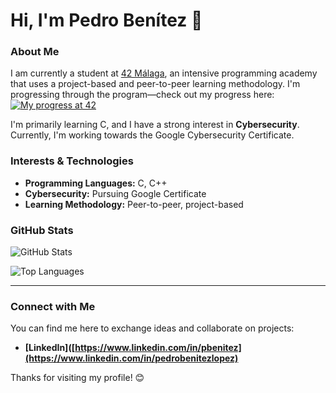 # Hi, I'm Pedro Benítez 👋

### About Me
I am currently a student at [42 Málaga](https://www.42malaga.com/), an intensive programming academy that uses a project-based and peer-to-peer learning methodology. I'm progressing through the program—check out my progress here: [![My progress at 42](https://badge.mediaplus.ma/kettlebells/pbenitez?1337Badge=off&UM6P=off)](https://badge.mediaplus.ma/kettlebells/pbenitez?1337Badge=off&UM6P=off)

I'm primarily learning C, and I have a strong interest in **Cybersecurity**. Currently, I'm working towards the Google Cybersecurity Certificate.

### Interests & Technologies
- **Programming Languages:** C, C++
- **Cybersecurity:** Pursuing Google Certificate
- **Learning Methodology:** Peer-to-peer, project-based

### GitHub Stats
![GitHub Stats](https://github-readme-stats.vercel.app/api?username=pbenitez&show_icons=true&theme=radical)

![Top Languages](https://github-readme-stats.vercel.app/api/top-langs/?username=pbenitez&layout=compact&theme=radical)

---

### Connect with Me
You can find me here to exchange ideas and collaborate on projects:
- **[LinkedIn]([https://www.linkedin.com/in/pbenitez](https://www.linkedin.com/in/pedrobenitezlopez)**

Thanks for visiting my profile! 😊
<!--
**pedrobenitezx/pedrobenitezx** is a ✨ _special_ ✨ repository because its `README.md` (this file) appears on your GitHub profile.

Here are some ideas to get you started:

- 🔭 I’m currently working on ...
- 🌱 I’m currently learning ...
- 👯 I’m looking to collaborate on ...
- 🤔 I’m looking for help with ...
- 💬 Ask me about ...
- 📫 How to reach me: ...
- 😄 Pronouns: ...
- ⚡ Fun fact: ...
-->

